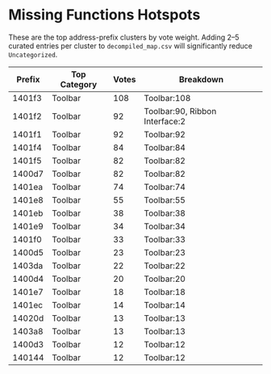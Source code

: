 # Missing Functions Hotspots
These are the top address-prefix clusters by vote weight. Adding 2–5 curated entries per cluster to `decompiled_map.csv` will significantly reduce `Uncategorized`.

| Prefix | Top Category | Votes | Breakdown |
|--------|--------------|-------|-----------|
| 1401f3 | Toolbar | 108 | Toolbar:108 |
| 1401f2 | Toolbar | 92 | Toolbar:90, Ribbon Interface:2 |
| 1401f1 | Toolbar | 92 | Toolbar:92 |
| 1401f4 | Toolbar | 84 | Toolbar:84 |
| 1401f5 | Toolbar | 82 | Toolbar:82 |
| 1400d7 | Toolbar | 82 | Toolbar:82 |
| 1401ea | Toolbar | 74 | Toolbar:74 |
| 1401e8 | Toolbar | 55 | Toolbar:55 |
| 1401eb | Toolbar | 38 | Toolbar:38 |
| 1401e9 | Toolbar | 34 | Toolbar:34 |
| 1401f0 | Toolbar | 33 | Toolbar:33 |
| 1400d5 | Toolbar | 23 | Toolbar:23 |
| 1403da | Toolbar | 22 | Toolbar:22 |
| 1400d4 | Toolbar | 20 | Toolbar:20 |
| 1401e7 | Toolbar | 18 | Toolbar:18 |
| 1401ec | Toolbar | 14 | Toolbar:14 |
| 14020d | Toolbar | 13 | Toolbar:13 |
| 1403a8 | Toolbar | 13 | Toolbar:13 |
| 1400d3 | Toolbar | 12 | Toolbar:12 |
| 140144 | Toolbar | 12 | Toolbar:12 |
